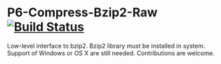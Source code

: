 P6-Compress-Bzip2-Raw  [![Build Status](https://travis-ci.org/Altai-man/perl6-Compress-Bzip2-Raw.svg?branch=master)](https://travis-ci.org/Altai-man/perl6-Compress-Bzip2-Raw)
====================

Low-level interface to bzip2. Bzip2 library must be installed in system. Support of Windows or OS X are still needed. Contributions are welcome.